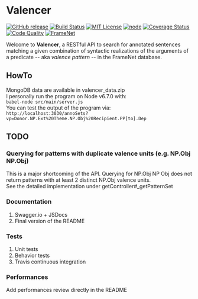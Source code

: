 # Valencer
[![GitHub release](https://img.shields.io/github/release/akb89/valencer.svg?style=flat-square)]()
[![Build Status](https://img.shields.io/travis/akb89/valencer.svg?style=flat-square)](https://travis-ci.org/akb89/valencer)
[![MIT License](http://img.shields.io/badge/license-MIT-000000.svg?style=flat-square)](LICENSE.txt)
[![node](https://img.shields.io/node/v/gh-badges.svg?style=flat-square)](https://nodejs.org/en/download/current/)
[![Coverage Status](https://img.shields.io/coveralls/akb89/valencer/dev.svg?style=flat-square)](https://coveralls.io/r/akb89/valencer?branch=master)
[![Code Quality](https://img.shields.io/codeclimate/github/akb89/valencer.svg?style=flat-square)](https://codeclimate.com/github/akb89/valencer)
[![FrameNet](https://img.shields.io/badge/framenet-1.6-blue.svg?style=flat-square)](https://framenet.icsi.berkeley.edu/fndrupal/)

Welcome to **Valencer**, a RESTful API to search for annotated sentences matching a given combination of syntactic realizations of the arguments of a predicate -- aka *valence pattern* -- in the FrameNet database.

## HowTo
MongoDB data are available in valencer_data.zip  
I personally run the program on Node v6.7.0 with:  
`babel-node src/main/server.js`  
You can test the output of the program via:  
`http://localhost:3030/annoSets?vp=Donor.NP.Ext%20Theme.NP.Obj%20Recipient.PP[to].Dep`

## TODO
### Querying for patterns with duplicate valence units (e.g. NP.Obj NP.Obj) 
This is a major shortcoming of the API. Querying for NP.Obj NP Obj does not return patterns with at least 2 distinct NP.Obj valence units.   
See the detailed implementation under getController#_getPatternSet

### Documentation
1. Swagger.io + JSDocs  
2. Final version of the README  

### Tests
1. Unit tests
2. Behavior tests
3. Travis continuous integration 

### Performances
Add performances review directly in the README
